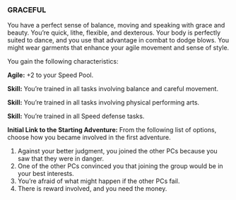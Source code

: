 ### GRACEFUL

<!-- P, ID: 050451 -->

You have a perfect sense of balance, moving and speaking with grace and beauty. You’re quick, lithe, flexible, and dexterous. Your body is perfectly suited to dance, and you use that advantage in combat to dodge blows. You might wear garments that enhance your agile movement and sense of style.

<!-- P, ID: 050452 -->

You gain the following characteristics:

<!-- P, ID: 050453 -->

**Agile:** +2 to your Speed Pool.

<!-- P, ID: 050454 -->

**Skill:** You’re trained in all tasks involving balance and careful movement.

<!-- P, ID: 050455 -->

**Skill:** You’re trained in all tasks involving physical performing arts.

<!-- P, ID: 050456 -->

**Skill:** You’re trained in all Speed defense tasks.

<!-- P, ID: 050457 -->

**Initial Link to the Starting Adventure:** From the following list of options, choose how you became involved in the first adventure.

<!-- L, ID: 050458 -->

1. Against your better judgment, you joined the other PCs because you saw that they were in danger.
2. One of the other PCs convinced you that joining the group would be in your best interests.
3. You’re afraid of what might happen if the other PCs fail.
4. There is reward involved, and you need the money.

<!-- /L -->

